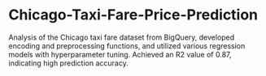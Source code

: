# Chicago-Taxi-Fare-Price-Prediction
Analysis of the Chicago taxi fare dataset from BigQuery, developed encoding and preprocessing functions, and utilized various regression models with hyperparameter tuning. Achieved an R2 value of 0.87, indicating high prediction accuracy.
